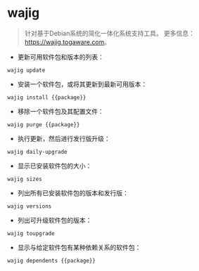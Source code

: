 # wajig

> 针对基于Debian系统的简化一体化系统支持工具。
> 更多信息：<https://wajig.togaware.com>。

- 更新可用软件包和版本的列表：

`wajig update`

- 安装一个软件包，或将其更新到最新可用版本：

`wajig install {{package}}`

- 移除一个软件包及其配置文件：

`wajig purge {{package}}`

- 执行更新，然后进行发行版升级：

`wajig daily-upgrade`

- 显示已安装软件包的大小：

`wajig sizes`

- 列出所有已安装软件包的版本和发行版：

`wajig versions`

- 列出可升级软件包的版本：

`wajig toupgrade`

- 显示与给定软件包有某种依赖关系的软件包：

`wajig dependents {{package}}`